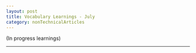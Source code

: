 ```yaml
---
layout: post
title: Vocabulary Learnings - July
category: nonTechnicalArticles
---
```


(In progress learnings)

---------------------------------------

